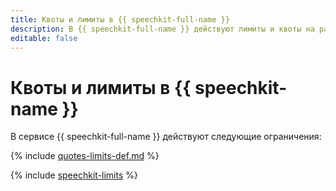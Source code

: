 ```yaml
---
title: Квоты и лимиты в {{ speechkit-full-name }}
description: В {{ speechkit-full-name }} действуют лимиты и квоты на распознавание аудиозаписей, потоковый режим распознавания и синтез речи. Более подробно об ограничениях в сервисе вы узнаете из данной статьи.
editable: false
---
```


# Квоты и лимиты в {{ speechkit-name }}

В сервисе {{ speechkit-full-name }} действуют следующие ограничения:

{% include [quotes-limits-def.md](../../_includes/quotes-limits-def-without-ui.md) %}

{% include [speechkit-limits](../../_includes/speechkit-limits.md) %}
